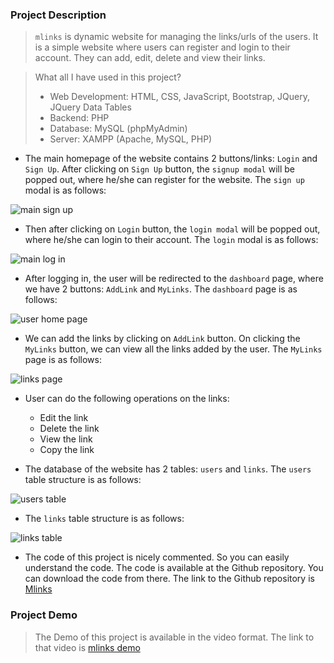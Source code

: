 ### Project Description

> `mlinks` is dynamic website for managing the links/urls of the users. It is a simple website where users can register and login to their account. They can add, edit, delete and view their links. 


> What all I have used in this project?
> + Web Development: HTML, CSS, JavaScript, Bootstrap, JQuery, JQuery  Data Tables
> + Backend: PHP 
> + Database: MySQL (phpMyAdmin)
> + Server: XAMPP (Apache, MySQL, PHP)

+ The main homepage of the website contains 2 buttons/links: `Login` and `Sign Up`. After clicking on `Sign Up` button, the `signup modal` will be popped out, where he/she can register for the website. The `sign up` modal is as follows:

![main sign up](https://user-images.githubusercontent.com/71878747/212629358-f0f8b264-790a-4114-a8f5-b2ea62734e28.png)

+ Then after clicking on `Login` button, the `login modal` will be popped out, where he/she can login to their account. The `login` modal is as follows:

![main log in](https://user-images.githubusercontent.com/71878747/212629409-fa6c5928-eedb-4824-89ac-c4111b88f06a.png)

+ After logging in, the user will be redirected to the `dashboard` page, where we have 2 buttons: `AddLink` and `MyLinks`. The `dashboard` page is as follows:

![user home page](https://user-images.githubusercontent.com/71878747/212629489-a0574cfa-3122-45cf-9251-224140811689.png)

+ We can add the links by clicking on `AddLink` button. On clicking the `MyLinks` button, we can view all the links added by the user. The `MyLinks` page is as follows:

![links page](https://user-images.githubusercontent.com/71878747/212629562-293dc12e-b249-4c8e-a449-4c2bf1a573d9.png)

+ User can do the following operations on the links:
    + Edit the link
    + Delete the link
    + View the link
    + Copy the link

+ The database of the website has 2 tables: `users` and `links`. The `users` table structure is as follows:

![users table](https://user-images.githubusercontent.com/71878747/212629652-951cd48e-0fa0-4ec9-bebe-85ac2b10db34.png)

+ The `links` table structure is as follows:

![links table](https://user-images.githubusercontent.com/71878747/212629740-b9aba47c-82a5-477f-859e-0efece1a8e20.png)

+ The code of this project is nicely commented. So you can easily understand the code. The code is available at the Github repository. You can download the code from there. The link to the Github repository is [Mlinks](https://github.com/mnk17arts/mlinks)

### Project Demo

> The Demo of this project is available in the video format. The link to that video is [mlinks demo](https://user-images.githubusercontent.com/71878747/212629129-227f86e5-31c1-4f65-a8e7-65abf5204e1d.mp4)
